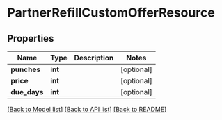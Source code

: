 # PartnerRefillCustomOfferResource

## Properties
Name | Type | Description | Notes
------------ | ------------- | ------------- | -------------
**punches** | **int** |  | [optional] 
**price** | **int** |  | [optional] 
**due_days** | **int** |  | [optional] 

[[Back to Model list]](../README.md#documentation-for-models) [[Back to API list]](../README.md#documentation-for-api-endpoints) [[Back to README]](../README.md)


